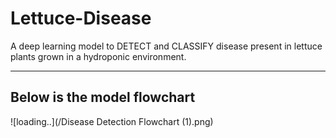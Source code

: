 # Lettuce-Disease
A deep learning model to DETECT and CLASSIFY disease present in lettuce plants grown in a hydroponic environment.

_____________________________________________________

## Below is the model flowchart
![loading..](/Disease Detection Flowchart (1).png)
